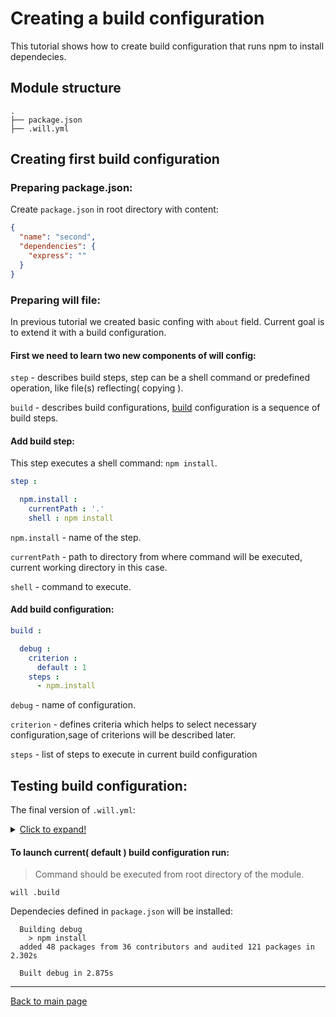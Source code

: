 # Creating a build configuration
This tutorial shows how to create build configuration that runs npm to install dependecies.

## Module structure

```
.
├── package.json
├── .will.yml
```

## Creating first build configuration

### Preparing package.json:

Create `package.json` in root directory with content:
``` json
{
  "name": "second",
  "dependencies": {
    "express": ""
  }
}
```

### Preparing will file:

In previous tutorial we created basic confing with `about` field.
Current goal is to extend it with a build configuration.

#### First we need to learn two new components of will config:

`step` - describes build steps, step can be a shell command or predefined operation, like file(s) reflecting( copying ).

`build` - describes build configurations, [build](../Build.md) configuration is a sequence of build steps.

#### Add build step:

This step executes a shell command: `npm install`.

```yaml
step :

  npm.install :
    currentPath : '.'
    shell : npm install
```

`npm.install` - name of the step.

`currentPath` - path to directory from where command will be executed, current working directory in this case.

`shell` - command to execute.

#### Add build configuration:

```yaml
build :

  debug :
    criterion :
      default : 1
    steps :
      - npm.install
```

`debug` - name of configuration.

`criterion` - defines criteria which helps to select necessary configuration,sage of criterions will be described later.

`steps` - list of steps to execute in current build configuration


## Testing build configuration:

The final version of `.will.yml`:

<details>
  <summary><u>Click to expand!</u></summary>

```yaml

about :

  name : second
  description : "Second module"
  version : 0.0.1

step :

  npm.install :
    currentPath : '.'
    shell : npm install

build :

  debug:
    criterion :
      default : 1
    steps :
      - npm.install
```
</details>

#### To launch current( default ) build configuration run:

> Command should be executed from root directory of the module.

```
will .build
```

Dependecies defined in `package.json` will be installed:

```
  Building debug
    > npm install
  added 48 packages from 36 contributors and audited 121 packages in 2.302s

  Built debug in 2.875s
```
---
[Back to main page](../README.md)







